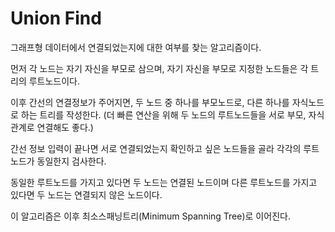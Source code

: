 # Union Find

그래프형 데이터에서 연결되었는지에 대한 여부를 찾는 알고리즘이다.

먼저 각 노드는 자기 자신을 부모로 삼으며, 자기 자신을 부모로 지정한 노드들은 각 트리의 루트노드이다.

이후 간선의 연결정보가 주어지면,
두 노드 중 하나를 부모노드로, 다른 하나를 자식노드로 하는 트리를 작성한다.
(더 빠른 연산을 위해 두 노드의 루트노드들을 서로 부모, 자식 관계로 연결해도 좋다.)

간선 정보 입력이 끝나면
서로 연결되었는지 확인하고 싶은 노드들을 골라
각각의 루트노드가 동일한지 검사한다.

동일한 루트노드를 가지고 있다면 두 노드는 연결된 노드이며
다른 루트노드를 가지고 있다면 두 노드는 연결되지 않은 노드이다.

이 알고리즘은 이후 최소스패닝트리(Minimum Spanning Tree)로 이어진다.
